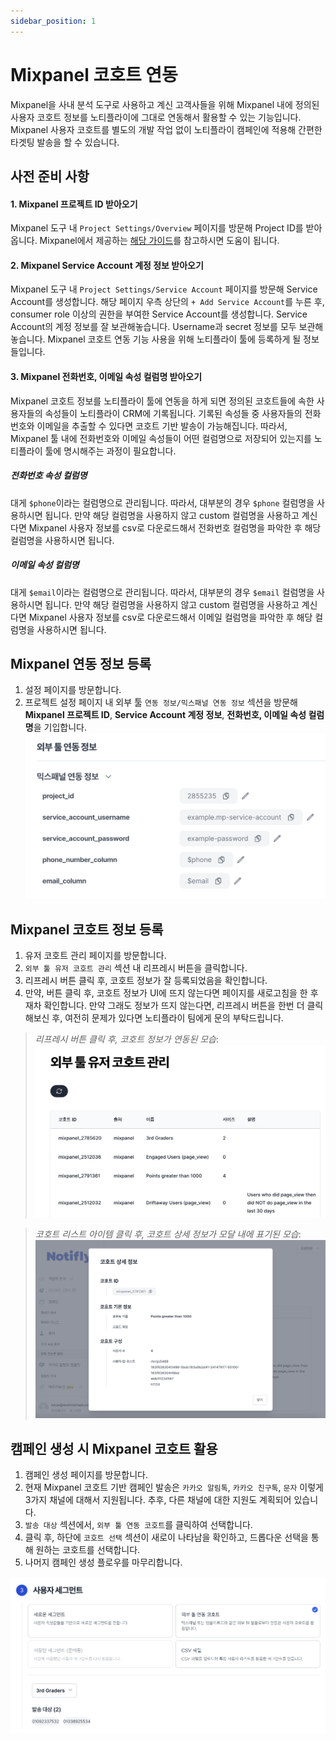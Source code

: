 ```yaml
---
sidebar_position: 1
---
```


# Mixpanel 코호트 연동

Mixpanel을 사내 분석 도구로 사용하고 계신 고객사들을 위해 Mixpanel 내에 정의된 사용자 코호트 정보를 노티플라이에 그대로 연동해서 활용할 수 있는 기능입니다. Mixpanel 사용자 코호트를 별도의 개발 작업 없이 노티플라이 캠페인에 적용해 간편한 타겟팅 발송을 할 수 있습니다.

## 사전 준비 사항

#### 1. Mixpanel 프로젝트 ID 받아오기

Mixpanel 도구 내 `Project Settings/Overview` 페이지를 방문해 Project ID를 받아옵니다. Mixpanel에서 제공하는 [해당 가이드](https://help.mixpanel.com/hc/en-us/articles/115004490503-Project-Settings#project-id)를 참고하시면 도움이 됩니다.

#### 2. Mixpanel Service Account 계정 정보 받아오기

Mixpanel 도구 내 `Project Settings/Service Account` 페이지를 방문해 Service Account를 생성합니다. 해당 페이지 우측 상단의 `+ Add Service Account`를 누른 후, consumer role 이상의 권한을 부여한 Service Account를 생성합니다. Service Account의 계정 정보를 잘 보관해놓습니다. Username과 secret 정보를 모두 보관해놓습니다. Mixpanel 코호트 연동 기능 사용을 위해 노티플라이 툴에 등록하게 될 정보들입니다.

#### 3. Mixpanel 전화번호, 이메일 속성 컬럼명 받아오기

Mixpanel 코호트 정보를 노티플라이 툴에 연동을 하게 되면 정의된 코호트들에 속한 사용자들의 속성들이 노티플라이 CRM에 기록됩니다. 기록된 속성들 중 사용자들의 전화번호와 이메일을 추출할 수 있다면 코호트 기반 발송이 가능해집니다. 따라서, Mixpanel 툴 내에 전화번호와 이메일 속성들이 어떤 컬럼명으로 저장되어 있는지를 노티플라이 툴에 명시해주는 과정이 필요합니다.

##### _전화번호 속성 컬럼명_

대게 `$phone`이라는 컬럼명으로 관리됩니다. 따라서, 대부분의 경우 `$phone` 컬럼명을 사용하시면 됩니다. 만약 해당 컬럼명을 사용하지 않고 custom 컬럼명을 사용하고 계신다면 Mixpanel 사용자 정보를 csv로 다운로드해서 전화번호 컬럼명을 파악한 후 해당 컬럼명을 사용하시면 됩니다.

##### _이메일 속성 컬럼명_

대게 `$email`이라는 컬럼명으로 관리됩니다. 따라서, 대부분의 경우 `$email` 컬럼명을 사용하시면 됩니다. 만약 해당 컬럼명을 사용하지 않고 custom 컬럼명을 사용하고 계신다면 Mixpanel 사용자 정보를 csv로 다운로드해서 이메일 컬럼명을 파악한 후 해당 컬럼명을 사용하시면 됩니다.

## Mixpanel 연동 정보 등록

1. 설정 페이지를 방문합니다.
2. 프로젝트 설정 페이지 내 외부 툴 `연동 정보/믹스패널 연동 정보` 섹션을 방문해 **Mixpanel 프로젝트 ID**, **Service Account 계정 정보**, **전화번호, 이메일 속성 컬럼명**을 기입합니다.
   ![Mixpanel Integration Account Info](./img/project-settings-mixpanel-integration-account-info.png)

## Mixpanel 코호트 정보 등록

1. 유저 코호트 관리 페이지를 방문합니다.
2. `외부 툴 유저 코호트 관리` 섹션 내 리프레시 버튼을 클릭합니다.
3. 리프레시 버튼 클릭 후, 코호트 정보가 잘 등록되었음을 확인합니다.
4. 만약, 버튼 클릭 후, 코호트 정보가 UI에 뜨지 않는다면 페이지를 새로고침을 한 후 재차 확인합니다. 만약 그래도 정보가 뜨지 않는다면, 리프레시 버튼을 한번 더 클릭 해보신 후, 여전히 문제가 있다면 노티플라이 팀에게 문의 부탁드립니다.

> _리프레시 버튼 클릭 후, 코호트 정보가 연동된 모습_:
> ![Mixpanel Cohort Integration Management](./img/cohort-integration-management.png)

> _코호트 리스트 아이템 클릭 후, 코호트 상세 정보가 모달 내에 표기된 모습_:
> ![Mixpanel Cohort Details](./img/cohort-details-page.png)

## 캠페인 생성 시 Mixpanel 코호트 활용

1. 캠페인 생성 페이지를 방문합니다.
2. 현재 Mixpanel 코호트 기반 캠페인 발송은 `카카오 알림톡`, `카카오 친구톡`, `문자` 이렇게 3가지 채널에 대해서 지원됩니다. 추후, 다른 채널에 대한 지원도 계획되어 있습니다.
3. `발송 대상` 섹션에서, `외부 툴 연동 코호트`를 클릭하여 선택합니다.
4. 클릭 후, 하단에 `코호트 선택` 섹션이 새로이 나타남을 확인하고, 드롭다운 선택을 통해 원하는 코호트를 선택합니다.
5. 나머지 캠페인 생성 플로우를 마무리합니다.

![Mixpanel Cohort Usage in Campaign Creation](./img/cohort-selection-campaign-creation.png)
